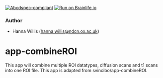[![Abcdspec-compliant](https://img.shields.io/badge/ABCD_Spec-v1.1-green.svg)](https://github.com/brain-life/abcd-spec)
[![Run on Brainlife.io](https://img.shields.io/badge/Brainlife-bl.app.313-blue.svg)](https://doi.org/10.25663/brainlife.app.313)

### Author
- Hanna Willis (hanna.willis@ndcn.ox.ac.uk)

# app-combineROI

This app will combine multiple ROI datatypes, diffusion scans and t1 scans into one ROI file. This app is adapted from svincibo/app-combineROI.
